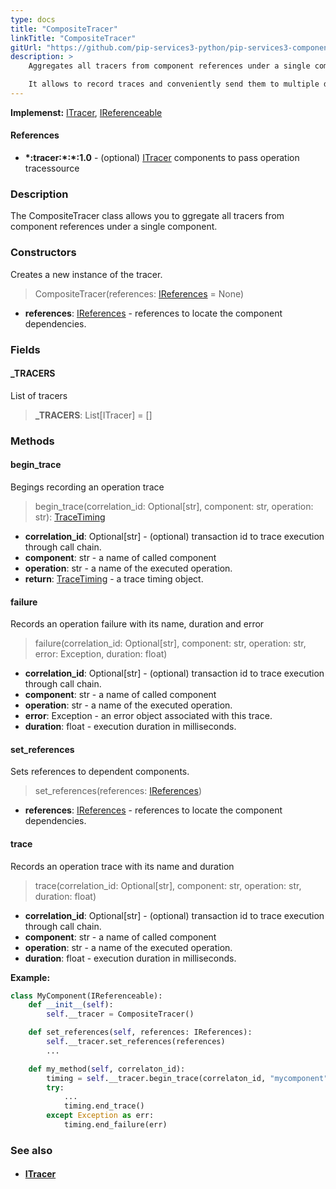 ```yaml
---
type: docs
title: "CompositeTracer"
linkTitle: "CompositeTracer"
gitUrl: "https://github.com/pip-services3-python/pip-services3-components-python"
description: >
    Aggregates all tracers from component references under a single component.

    It allows to record traces and conveniently send them to multiple destinations. 
---
```


**Implemenst:** [ITracer](../itracer), [IReferenceable](../../../commons/refer/ireferenceable)


#### References

- **\*:tracer:\*:\*:1.0** - (optional) [ITracer](../itracer) components to pass operation tracessource

### Description

The CompositeTracer class allows you to ggregate all tracers from component references under a single component.

### Constructors
Creates a new instance of the tracer.

> CompositeTracer(references: [IReferences](../../../commons/refer/ireferences) = None)

- **references**: [IReferences](../../../commons/refer/ireferences) - references to locate the component dependencies.

### Fields

<span class="hide-title-link">

#### _TRACERS
List of tracers
> **_TRACERS**: List[ITracer] = []

</span>

### Methods

#### begin_trace
Begings recording an operation trace

> begin_trace(correlation_id: Optional[str], component: str, operation: str): [TraceTiming](../trace_timing)

- **correlation_id**: Optional[str] - (optional) transaction id to trace execution through call chain.
- **component**: str - a name of called component
- **operation**: str - a name of the executed operation.
- **return**: [TraceTiming](../trace_timing) - a trace timing object.


#### failure
Records an operation failure with its name, duration and error

> failure(correlation_id: Optional[str], component: str, operation: str, error: Exception,
duration: float)

- **correlation_id**: Optional[str] - (optional) transaction id to trace execution through call chain.
- **component**: str - a name of called component
- **operation**: str - a name of the executed operation.
- **error**: Exception - an error object associated with this trace.
- **duration**: float - execution duration in milliseconds.


#### set_references
Sets references to dependent components.

> set_references(references: [IReferences](../../../commons/refer/ireferences))

- **references**: [IReferences](../../../commons/refer/ireferences) - references to locate the component dependencies.

#### trace
Records an operation trace with its name and duration

> trace(correlation_id: Optional[str], component: str, operation: str, duration: float)

- **correlation_id**: Optional[str] - (optional) transaction id to trace execution through call chain.
- **component**: str - a name of called component
- **operation**: str - a name of the executed operation.
- **duration**: float - execution duration in milliseconds.

**Example:**

```python
class MyComponent(IReferenceable):
    def __init__(self):
        self.__tracer = CompositeTracer()

    def set_references(self, references: IReferences):
        self.__tracer.set_references(references)
        ...

    def my_method(self, correlaton_id):
        timing = self.__tracer.begin_trace(correlaton_id, "mycomponent", "mymethod")
        try:
            ...
            timing.end_trace()
        except Exception as err:
            timing.end_failure(err)
```

### See also
- #### [ITracer](../itracer)
